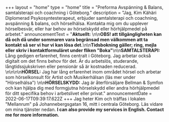 +++
layout = "home"
type = "home"
title = "Preforma Avspänning & Balans, samtalsterapi och coachning i Göteborg."
description = "Jag, Kim Kähäri Diplomerad Psykosyntesterapeut, erbjuder samtalsterapi och coachning, avspänning & balans, och hörselhälsa. Kontakta mig om du upplever hörselbesvär, eller har behov av hörselskydd eller hörhjälpmedel på arbetet."
announcementText = "**Aktuellt:** \n\n**OBS! att tillgängligheten kan då och då under sommaren vara begränsad men välkommen att ta kontakt så ser vi hur vi kan lösa det.**\n\n**Tidsbokning gäller; ring, mejla eller skriv i kontaktformuläret under fliken \"Boka\"**\n\n**SAMTALSTERAPI:** Lång gedigen erfarenhet, finns centralt i Göteborg. Jag arbetar också digitalt om det finns behov för det. Är du arbetslös, studerande, långtidssjukskriven eller pensionär så är kostnaden reducerad. \n\n\n\n**HÖRSEL:** Jag har lång erfarenhet inom området hörsel och arbetar som hörselkonsult för Artist och Musikerhälsan (läs mer under \"Hörselhälsa\") \n\n**HÖRSELSKYDD:** Jag är återförsäljare Bellman & Symfon och kan hjälpa dig med formgjutna hörselskydd eller andra hörhjälpmedel för ditt specifika behov i arbetslivet eller privat."
announcementDate = 2022-06-17T09:39:17.622Z
+++
Jag heter Kim och träffas i lokalen "Mellanrum" på Johannebergsgatan 16, mitt i centrala Göteborg. Läs vidare om mina tjänster nedan. **I can also provide my services in English.  Contact me for more information.**
